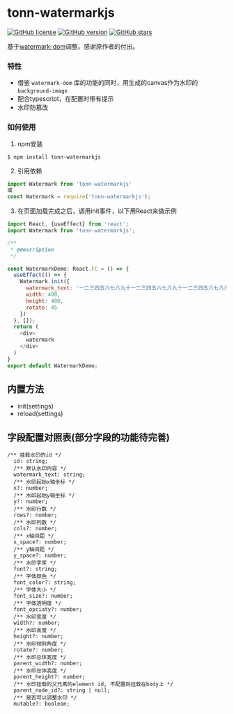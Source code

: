 # tonn-watermarkjs

[![GitHub license][license-image]][license-url]
[![GitHub version][version-image]][version-url]
[![GitHub stars][stars-image]][stars-url]

[license-image]: https://img.shields.io/github/license/saucxs/watermark-dom.svg
[license-url]: https://github.com/saucxs/watermark-dom/blob/master/LICENSE
[version-image]: https://img.shields.io/github/package-json/v/WannTonn/tonn-watermarkjs.svg
[version-url]: https://github.com/WannTonn/tonn-watermarkjs/blob/master/package.json
[stars-image]: https://img.shields.io/github/stars/WannTonn/tonn-watermarkjs.svg
[stars-url]: https://github.com/WannTonn/tonn-watermarkjs/stargazers


基于[watermark-dom](https://github.com/saucxs/watermark-dom)调整。感谢原作者的付出。

### 特性
  - 借鉴 `watermark-dom` 库的功能的同时，用生成的canvas作为水印的`background-image`
  - 配合typescript，在配置时带有提示
  - 水印防篡改

### 如何使用
1. npm安装
```shell
$ npm install tonn-watermarkjs
```
2. 引用依赖
```javascript
import Watermark from 'tonn-watermarkjs'
或
const Watermark = require('tonn-watermarkjs');

```

3. 在页面加载完成之后，调用init事件，以下用React来做示例
```javascript
import React, {useEffect} from 'react';
import Watermark from 'tonn-watermarkjs';

/**
 * @description 
 */

const WatermarkDemo: React.FC = () => {
  useEffect(() => {
    Watermark.init({
      watermark_text: '一二三四五六七八九十一二三四五六七八九十一二三四五六七八九十一二三四五六七八九十一二三四五六七八九十',
      width: 400,
      height: 400,
      rotate: 45
    })
  }, []);
  return (
    <div>
      watermark
    </div>
  )
}
export default WatermarkDemo;
```
## 内置方法
- init(settings)
- reload(settings)

## 字段配置对照表(部分字段的功能待完善)
```
/** 挂载水印的id */
  id: string;
  /** 默认水印内容 */
  watermark_text: string;
  /** 水印起始x轴坐标 */
  x?: number;
  /** 水印起始y轴坐标 */
  y?: number;
  /** 水印行数 */
  rows?: number;
  /** 水印列数 */
  cols?: number;
  /** x轴间距 */
  x_space?: number;
  /** y轴间距 */
  y_space?: number;
  /** 水印字库 */
  font?: string;
  /** 字体颜色 */
  font_color?: string;
  /** 字体大小 */
  font_size?: number;
  /** 字体透明度 */
  font_opciaty?: number;
  /** 水印宽度 */
  width?: number;
  /** 水印高度 */
  height?: number;
  /** 水印倾斜角度 */
  rotate?: number;
  /** 水印总体宽度 */
  parent_width?: number;
  /** 水印总体高度 */
  parent_height?: number;
  /** 水印挂载的父元素的element id, 不配置则挂载在body上 */
  parent_node_id?: string | null;
  /** 是否可以调整水印 */
  mutable?: boolean;

```